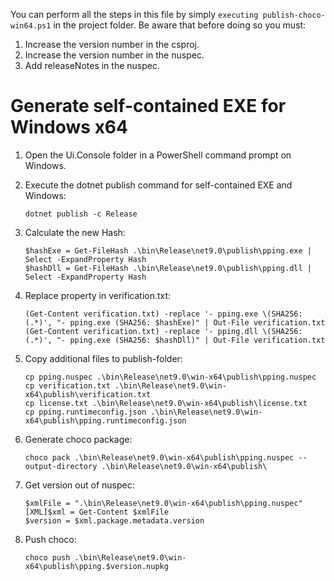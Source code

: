 ﻿You can perform all the steps in this file by simply `executing publish-choco-win64.ps1` in the project folder. Be 
aware that before doing so you must:

1. Increase the version number in the csproj.
2. Increase the version number in the nuspec.
3. Add releaseNotes in the nuspec.

# Generate self-contained EXE for Windows x64

1. Open the Ui.Console folder in a PowerShell command prompt on Windows.
2. Execute the dotnet publish command for self-contained EXE and Windows:

    ```
    dotnet publish -c Release
    ```

3. Calculate the new Hash:

    ```
    $hashExe = Get-FileHash .\bin\Release\net9.0\publish\pping.exe | Select -ExpandProperty Hash 
    $hashDll = Get-FileHash .\bin\Release\net9.0\publish\pping.dll | Select -ExpandProperty Hash 
    ```

4. Replace property in verification.txt:
   
    ```
    (Get-Content verification.txt) -replace '- pping.exe \(SHA256: (.*)', "- pping.exe (SHA256: $hashExe)" | Out-File verification.txt
    (Get-Content verification.txt) -replace '- pping.dll \(SHA256: (.*)', "- pping.exe (SHA256: $hashDll)" | Out-File verification.txt
    ```

5. Copy additional files to publish-folder:

    ```
    cp pping.nuspec .\bin\Release\net9.0\win-x64\publish\pping.nuspec
    cp verification.txt .\bin\Release\net9.0\win-x64\publish\verification.txt
    cp license.txt .\bin\Release\net9.0\win-x64\publish\license.txt
    cp pping.runtimeconfig.json .\bin\Release\net9.0\win-x64\publish\pping.runtimeconfig.json
    ```

6. Generate choco package:

    ```
    choco pack .\bin\Release\net9.0\win-x64\publish\pping.nuspec --output-directory .\bin\Release\net9.0\win-x64\publish\
    ```

7. Get version out of nuspec:

    ```
    $xmlFile = ".\bin\Release\net9.0\win-x64\publish\pping.nuspec"
    [XML]$xml = Get-Content $xmlFile
    $version = $xml.package.metadata.version
    ```

8. Push choco:

    ```
    choco push .\bin\Release\net9.0\win-x64\publish\pping.$version.nupkg
    ```